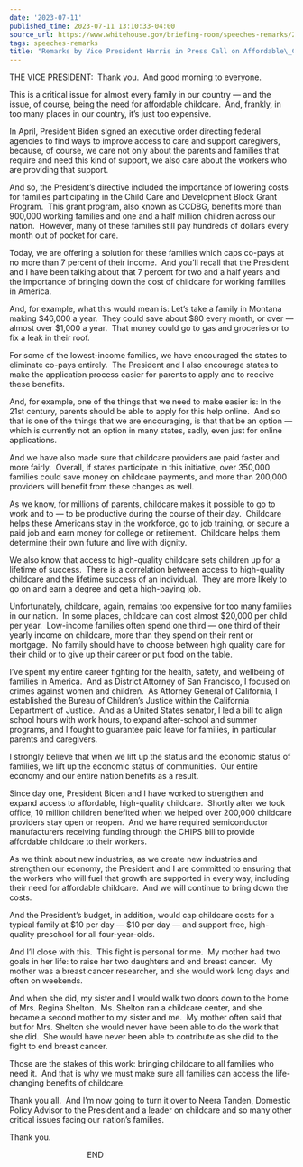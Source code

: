 ```yaml
---
date: '2023-07-11'
published_time: 2023-07-11 13:10:33-04:00
source_url: https://www.whitehouse.gov/briefing-room/speeches-remarks/2023/07/11/remarks-by-vice-president-harris-in-press-call-on-affordable-childcare/
tags: speeches-remarks
title: "Remarks by Vice President Harris in Press Call on Affordable\_Childcare"
---
```

 
THE VICE PRESIDENT:  Thank you.  And good morning to everyone.   
  
This is a critical issue for almost every family in our country — and
the issue, of course, being the need for affordable childcare.  And,
frankly, in too many places in our country, it’s just too expensive.   
  
In April, President Biden signed an executive order directing federal
agencies to find ways to improve access to care and support caregivers,
because, of course, we care not only about the parents and families that
require and need this kind of support, we also care about the workers
who are providing that support.   
  
And so, the President’s directive included the importance of lowering
costs for families participating in the Child Care and Development Block
Grant Program.  This grant program, also known as CCDBG, benefits more
than 900,000 working families and one and a half million children across
our nation.  However, many of these families still pay hundreds of
dollars every month out of pocket for care.   
  
Today, we are offering a solution for these families which caps co-pays
at no more than 7 percent of their income.  And you’ll recall that the
President and I have been talking about that 7 percent for two and a
half years and the importance of bringing down the cost of childcare for
working families in America.   
  
And, for example, what this would mean is: Let’s take a family in
Montana making $46,000 a year.  They could save about $80 every month,
or over — almost over $1,000 a year.  That money could go to gas and
groceries or to fix a leak in their roof.   
  
For some of the lowest-income families, we have encouraged the states to
eliminate co-pays entirely.  The President and I also encourage states
to make the application process easier for parents to apply and to
receive these benefits.   
  
And, for example, one of the things that we need to make easier is: In
the 21st century, parents should be able to apply for this help online. 
And so that is one of the things that we are encouraging, is that that
be an option — which is currently not an option in many states, sadly,
even just for online applications.   
  
And we have also made sure that childcare providers are paid faster and
more fairly.  Overall, if states participate in this initiative, over
350,000 families could save money on childcare payments, and more than
200,000 providers will benefit from these changes as well.   
  
As we know, for millions of parents, childcare makes it possible to go
to work and to — to be productive during the course of their day. 
Childcare helps these Americans stay in the workforce, go to job
training, or secure a paid job and earn money for college or
retirement.  Childcare helps them determine their own future and live
with dignity.   
  
We also know that access to high-quality childcare sets children up for
a lifetime of success.  There is a correlation between access to
high-quality childcare and the lifetime success of an individual.  They
are more likely to go on and earn a degree and get a high-paying job.   
  
Unfortunately, childcare, again, remains too expensive for too many
families in our nation.  In some places, childcare can cost almost
$20,000 per child per year.  Low-income families often spend one third —
one third of their yearly income on childcare, more than they spend on
their rent or mortgage.  No family should have to choose between high
quality care for their child or to give up their career or put food on
the table.   
  
I’ve spent my entire career fighting for the health, safety, and
wellbeing of families in America.  And as District Attorney of San
Francisco, I focused on crimes against women and children.  As Attorney
General of California, I established the Bureau of Children’s Justice
within the California Department of Justice.  And as a United States
senator, I led a bill to align school hours with work hours, to expand
after-school and summer programs, and I fought to guarantee paid leave
for families, in particular parents and caregivers.   
  
I strongly believe that when we lift up the status and the economic
status of families, we lift up the economic status of communities.  Our
entire economy and our entire nation benefits as a result.   
  
Since day one, President Biden and I have worked to strengthen and
expand access to affordable, high-quality childcare.  Shortly after we
took office, 10 million children benefited when we helped over 200,000
childcare providers stay open or reopen.  And we have required
semiconductor manufacturers receiving funding through the CHIPS bill to
provide affordable childcare to their workers.   
  
As we think about new industries, as we create new industries and
strengthen our economy, the President and I are committed to ensuring
that the workers who will fuel that growth are supported in every way,
including their need for affordable childcare.  And we will continue to
bring down the costs.   
  
And the President’s budget, in addition, would cap childcare costs for a
typical family at $10 per day — $10 per day — and support free,
high-quality preschool for all four-year-olds.   
  
And I’ll close with this.  This fight is personal for me.  My mother had
two goals in her life: to raise her two daughters and end breast
cancer.  My mother was a breast cancer researcher, and she would work
long days and often on weekends.   
  
And when she did, my sister and I would walk two doors down to the home
of Mrs. Regina Shelton.  Ms. Shelton ran a childcare center, and she
became a second mother to my sister and me.  My mother often said that
but for Mrs. Shelton she would never have been able to do the work that
she did.  She would have never been able to contribute as she did to the
fight to end breast cancer.   
  
Those are the stakes of this work: bringing childcare to all families
who need it.  And that is why we must make sure all families can access
the life-changing benefits of childcare.   
  
Thank you all.  And I’m now going to turn it over to Neera Tanden,
Domestic Policy Advisor to the President and a leader on childcare and
so many other critical issues facing our nation’s families.   
  
Thank you. 

                                   END
